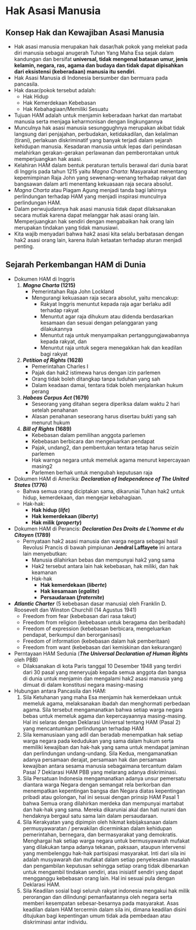 # Hak Asasi Manusia

## Konsep Hak dan Kewajiban Asasi Manusia
- Hak asasi manusia merupakan hak dasar/hak pokok yang melekat pada diri manusia sebagai anugerah Tuhan Yang Maha Esa sejak dalam kandungan dan bersifat **universal, tidak mengenal batasan umur, jenis kelamin, negara, ras, agama dan budaya dan tidak dapat dipisahkan dari eksistensi (keberadaan) manusia itu sendiri**.
- Hak Asasi Manusia di Indonesia bersumber dan bermuara pada pancasila.
- Hak dasar/pokok tersebut adalah:
    - Hak Hidup
    - Hak Kemerdekaan Kebebasan
    - Hak Kebahagiaan/Memiliki Sesuatu
- Tujuan HAM adalah untuk menjamin keberadaan harkat dan martabat manusia serta menjaga keharmonisan dengan lingkungannya
- Munculnya hak asasi manusia sesunggughnya merupakan akibat tidak langsung dari penjajahan, perbudakan, ketidakadilan, dan kelaliman (tirani), perlakuan diskriminatif yang banyak terjadi dalam sejarah kehidupan manusia. Kesadaran manusia untuk lepas dari penindasan melahirkan gerakan-gerakan perlawanan dan pemberontakan untuk memperjuangkan hak asasi.
- Kelahiran HAM dalam bentuk peraturan tertulis berawal dari dunia barat di Inggris pada tahun 1215 yaitu *Magna Charta*: Masyarakat menentang kepemimpinan Raja John yang sewenang-wenang terhadap rakyat dan bangsawan dalam arti menentang kekuasaan raja secara absolut.
- *Magna Charta* atau Piagam Agung menjadi tanda bagi lahirnya perlindungan terhadap HAM yang menjadi inspirasi munculnya perlindungan HAM.
- Dalam perwujudannya hak asasi manusia tidak dapat dilaksanakan secara mutlak karena dapat melanggar hak asasi orang lain. Memperjuangkan hak sendiri dengan mengabaikan hak orang lain merupakan tindakan yang tidak manusiawi.
- Kita wajib menyadari bahwa hak2 asasi kita selalu berbatasan dengan hak2 asasi orang lain, karena itulah ketaatan terhadap aturan menjadi penting.

## Sejarah Perkembangan HAM di Dunia
- Dokumen HAM di Inggris
    1. ***Magna Charta* (1215)**
        - Pemerintahan Raja John Lockland
        - Mengurangi kekuasaan raja secara absolut, yaitu mencakup:
            - Rakyat Inggris menuntut kepada raja agar berlaku adil terhadap rakyat
            - Menuntut agar raja dihukum atau didenda berdasarkan kesamaan dan sesuai dengan pelanggaran yang dilakukannya
            - Menuntut raja untuk menyampaikan pertanggungjawabannya kepada rakyat, dan
            - Menuntut raja untuk segera menegakkan hak dan keadilan bagi rakyat
    2. ***Petition of Rights* (1628)**
        - Pemerintahan Charles I
        - Pajak dan hak2 istimewa harus dengan izin parlemen
        - Orang tidak boleh ditangkap tanpa tuduhan yang sah
        - Dalam keadaan damai, tentara tidak boleh menjalankan hukum perang
    3. ***Habeas Corpus Act* (1679)**
        - Seseorang yang ditahan segera diperiksa dalam waktu 2 hari setelah penahanan
        - Alasan penahanan seseorang harus disertau bukti yang sah menurut hukum
    4. ***Bill of Rights* (1689)**
        - Kebebasan dalam pemilihan anggota parlemen
        - Kebebasan berbicara dan mengeluarkan pendapat
        - Pajak, undang2, dan pembentukan tentara tetap harus seizin parlemen
        - Hak warnga negara untuk memeluk agama menurut kepercayaan masing2
        - Parlemen berhak untuk mengubah keputusan raja
- Dokumen HAM di Amerika: ***Declaration of Independence of The United States* (1776)**
    - Bahwa semua orang diciptakan sama, dikaruniai Tuhan hak2 untuk hidup, kemerdekaan, dan mengejar kebahagiaan.
    - Hak-hak:
        - **Hak hidup (*life*)**
        - **Hak kemerdekaan (*liberty*)**
        - **Hak milik (*property*)**
- Dokumen HAM di Perancis: ***Declaration Des Droits de L'homme et du Citoyen* (1789)**
    - Pernyataan hak2 asasi manusia dan warga negara sebagai hasil Revolusi Prancis di bawah pimpiunan **Jendral Laffayete** ini antara lain menyebutkan:
        - Manusia dilahirkan bebas dan mempunyai hak2 yang sama
        - Hak2 tersebut antara lain hak kebebasan, hak miliki, dan hak keamanan
        - Hak-hak
            - **Hak kemerdekaan (*liberte*)**
            - **Hak kesamaan (*egalite*)**
            - **Persaudaraan (*fraternite*)**
- ***Atlantic Charter*** (5 kebebasan dasar manusia) oleh Franklin D. Roosevelt dan Winston Churchill (14 Agustus 1941)
    - Freedom from fear (kebebasan dari rasa takut)
    - Freedom from religion (kebebasan untuk beragama dan beribadah)
    - Freedom of expression (kebebasan berbicara, mengeluarkan pendapat, berkumpul dan berorganisasi)
    - Freedom of information (kebebasan dalam hak pemberitaan)
    - Freedom from want (kebebasan dari kemiskinan dan kekurangan)
- Perntayaan HAM Sedunia (***The Universal Declaration of Human Rights*** oleh PBB)
    - Dilaksanakan di kota Paris tanggal 10 Desember 1948 yang terdiri dari 30 pasal yang meneryujab kepada semua anggota dan bangsa di dunia untuk menjamin dan mengalami hak2 asasi manusia yang dimuat di dalam konstitusi negara masing-masing
- Hubungan antara Pancasila dan HAM:
    1. Sila Ketuhanan yang maha Esa menjamin hak kemerdekaan untuk memeluk agama, melaksanakan ibadah dan menghormati perbedaan agama. Sila tersebut mengamanatkan bahwa setiap warga negara bebas untuk memeluk agama dan kepercayaannya masing-masing. Hal ini selaras dengan Deklarasi Universal tentang HAM (Pasal 2) yang mencantumkan perlindungan terhadap HAM
    2. Sila kemanusiaan yang adil dan beradab menempatkan hak setiap warga negara pada kedudukan yang sama dalam hukum serta memiliki kewajiban dan hak-hak yang sama untuk mendapat jaminan dan perlindungan undang-undang. Sila Kedua, mengamanatkan adanya persamaan derajat, persamaan hak dan persamaan kewajiban antara sesama manusia sebagaimana tercantum dalam Pasal 7 Deklarasi HAM PBB yang melarang adanya diskriminasi.
    3. Sila Persatuan Indonesia mengamanatkan adanya unsur pemersatu diantara warga Negara dengan semangat rela berkorban dan menempatkan kepentingan bangsa dan Negara diatas kepentingan pribadi atau golongan, hal ini sesuai dengan prinsip HAM Pasal 1 bahwa Semua orang dilahirkan merdeka dan mempunyai martabat dan hak-hak yang sama. Mereka dikaruniai akal dan hati nurani dan hendaknya bergaul satu sama lain dalam persaudaraan.
    4. Sila Kerakyatan yang dipimpin oleh hikmat kebijaksanaan dalam permusyawaratan / perwakilan dicerminkan dalam kehidupan pemerintahan, bernegara, dan bermasyarakat yang demokratis. Menghargai hak setiap warga negara untuk bermusyawarah mufakat yang dilakukan tanpa adanya tekanan, paksaan, ataupun intervensi yang membelenggu hak-hak partisipasi masyarakat. Inti dari sila ini adalah musyawarah dan mufakat dalam setiap penyelesaian masalah dan pengambilan keputusan sehingga setiap orang tidak dibenarkan untuk mengambil tindakan sendiri, atas inisiatif sendiri yang dapat mengganggu kebebasan orang lain. Hal ini sesuai pula dengan Deklarasi HAM.
    5. Sila Keadilan sosial bagi seluruh rakyat indonesia mengakui hak milik perorangan dan dilindungi pemanfaatannya oleh negara serta memberi kesempatan sebesar-besarnya pada masyarakat. Asas keadilan dalam HAM tercermin dalam sila ini, dimana keadilan disini ditujukan bagi kepentingan umum tidak ada pembedaan atau diskriminasi antar individu.